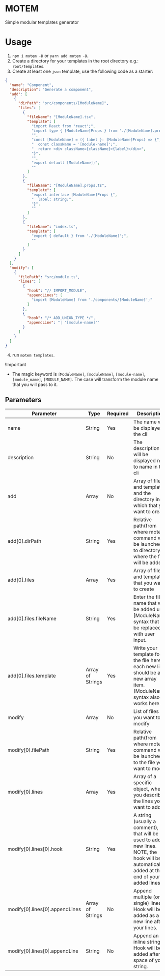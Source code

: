 # MOTEM

Simple modular templates generator

# Usage

1. `npm i motem -D` or `yarn add motem -D`.
2. Create a directory for your templates in the root directory e.g.: `root/templates`.
3. Create at least one `json` template, use the following code as a starter:
```json
{
  "name": "Component",
  "description": "Generate a component",
  "add": [
    {
      "dirPath": "src/components/[ModuleName]",
      "files": [
        {
          "fileName": "[ModuleName].tsx",
          "template": [
            "import React from 'react';",
            "import type { [ModuleName]Props } from './[ModuleName].props';",
            "",
            "const [ModuleName] = ({ label }: [ModuleName]Props) => {",
            "  const className = '[module-name]';",
            "  return <div className={className}>{label}</div>",
            "}",
            "",
            "export default [ModuleName];",
            ""
          ]
        },
        {
          "fileName": "[ModuleName].props.ts",
          "template": [
            "export interface [ModuleName]Props {",
            "  label: string;",
            "}",
            ""
          ]
        },
        {
          "fileName": "index.ts",
          "template": [
            "export { default } from './[ModuleName]';",
            ""
          ]
        }
      ]
    }
  ],
  "modify": [
    {
      "filePath": "src/module.ts",
      "lines": [
        {
          "hook": "// IMPORT_MODULE",
          "appendLines": [
            "import [ModuleName] from './components/[ModuleName]';"
          ]
        },
        {
          "hook": "/* ADD_UNION_TYPE */",
          "appendLine": "| '[module-name]'"
        }
      ]
    }
  ]
}

```
4. run `motem templates`.

!Important
- The magic keyword is `[ModuleName]`, `[moduleName]`, `[module-name]`, `[module_name]`, `[MODULE_NAME]`. The case will transform the module name that you will pass to it.


## Parameters
| Parameter                      | Type             | Required | Description                                                                                                                                  |
|--------------------------------|------------------|----------|----------------------------------------------------------------------------------------------------------------------------------------------|
| name                           | String           | Yes      | The name will be displayed in the cli                                                                                                        |
| description                    | String           | No       | The description will be displayed next to name in the cli                                                                                    |
| add                            | Array            | No       | Array of files and templates and the directory in which that you want to create                                                              |
| add[0].dirPath                 | String           | Yes      | Relative path(from where motem command will be launched) to directory where the files will be added                                          |
| add[0].files                   | Array            | Yes      | Array of files and templates that you want to create                                                                                         |
| add[0].files.fileName          | String           | Yes      | Enter the file name that will be added use [ModuleName] syntax that will be replaced with user input.                                        |
| add[0].files.template          | Array of Strings | Yes      | Write your template for the file here, each new line, should be a new array item. [ModuleName] syntax also works here.                       |
| modify                         | Array            | No       | List of files you want to modify                                                                                                             |
| modify[0].filePath             | String           | Yes      | Relative path(from where motem command will be launched) to the file you want to modify                                                      |
| modify[0].lines                | Array            | Yes      | Array of a specific object, where you describe the lines you want to add.                                                                    |
| modify[0].lines[0].hook        | String           | Yes      | A string (usually a comment), that will be used to add new lines. NOTE, the hook will be automatically added at the end of your added lines. |
| modify[0].lines[0].appendLines | Array of Strings | No       | Append multiple (or a single) lines. Hook will be added as a new line after  your lines.                                                     |
| modify[0].lines[0].appendLine  | String           | No       | Append an inline string. Hook will be added after a space of your string.                                                                    |

